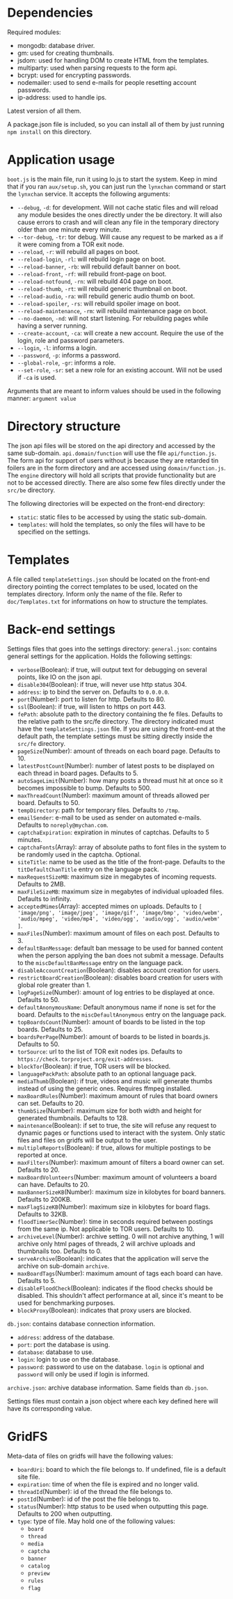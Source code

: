 # Dependencies
Required modules:
* mongodb: database driver.
* gm: used for creating thumbnails.
* jsdom: used for handling DOM to create HTML from the templates.
* multiparty: used when parsing requests to the form api.
* bcrypt: used for encrypting passwords.
* nodemailer: used to send e-mails for people resetting account passwords.
* ip-address: used to handle ips.

Latest version of all them.

A package.json file is included, so you can install all of them by just running `npm install` on this directory.

# Application usage
`boot.js` is the main file, run it using Io.js to start the system. Keep in mind that if you ran `aux/setup.sh`, you can just run the `lynxchan` command or start the `lynxchan` service.
It accepts the following arguments:
* `--debug`, `-d`: for development. Will not cache static files and will reload any module besides the ones directly under the be directory. It will also cause errors to crash and will clean any file in the temporary directory older than one minute every minute.
* `--tor-debug`, `-tr`: tor debug. Will cause any request to be marked as a if it were coming from a TOR exit node. 
* `--reload`, `-r`: will rebuild all pages on boot.
* `--reload-login`, `-rl`: will rebuild login page on boot.
* `--reload-banner`, `-rb`: will rebuild default banner on boot.
* `--reload-front`, `-rf`: will rebuild front-page on boot.
* `--reload-notfound`, `-rn`: will rebuild 404 page on boot.
* `--reload-thumb`, `-rt`: will rebuild generic thumbnail on boot.
* `--reload-audio`, `-ra`: will rebuild generic audio thumb on boot.
* `--reload-spoiler`, `-rs`: will rebuild spoiler image on boot.
* `--reload-maintenance`, `-rm`: will rebuild maintenance page on boot.
* `--no-daemon`, `-nd`: will not start listening. For rebuilding pages while having a server running.
* `--create-account`, `-ca`: will create a new account. Require the use of the login, role and password parameters.
* `--login`, `-l`: informs a login.
* `--password`, `-p`: informs a password.
* `--global-role`, `-gr`: informs a role.
* `--set-role`, `-sr`: set a new role for an existing account. Will not be used if `-ca` is used.

Arguments that are meant to inform values should be used in the following manner:
`argument value`

# Directory structure
The json api files will be stored on the api directory and accessed by the same sub-domain. `api.domain/function` will use the file `api/function.js`.
The form api for support of users without js because they are retarded tin foilers are in the form directory and are accessed using `domain/function.js`.
The `engine` directory will hold all scripts that provide functionality but are not to be accessed directly. There are also some few files directly under the `src/be` directory.

The following directories will be expected on the front-end directory:
* `static`: static files to be accessed by using the static sub-domain.
* `templates`: will hold the templates, so only the files will have to be specified on the settings.

# Templates
A file called `templateSettings.json` should be located on the front-end directory pointing the correct templates to be used, located on the templates directory. Inform only the name of the file. Refer to `doc/Templates.txt` for informations on how to structure the templates.

# Back-end settings
Settings files that goes into the settings directory:
`general.json`: contains general settings for the application. Holds the following settings:
* `verbose`(Boolean): if true, will output text for debugging on several points, like IO on the json api.
* `disable304`(Boolean): if true, will never use http status 304.
* `address`: ip to bind the server on. Defaults to `0.0.0.0`.
* `port`(Number): port to listen for http. Defaults to 80.
* `ssl`(Boolean): if true, will listen to https on port 443.
* `fePath`: absolute path to the directory containing the fe files. Defaults to the relative path to the src/fe directory. The directory indicated must have the `templateSettings.json` file. If you are using the front-end at the default path, the template settings must be sitting directly inside the `src/fe` directory.
* `pageSize`(Number): amount of threads on each board page. Defaults to 10.
* `latestPostCount`(Number): number of latest posts to be displayed on each thread in board pages. Defaults to 5.
* `autoSageLimit`(Number): how many posts a thread must hit at once so it becomes impossible to bump. Defaults to 500.
* `maxThreadCount`(Number): maximum amount of threads allowed per board. Defaults to 50.
* `tempDirectory`: path for temporary files. Defaults to `/tmp`.
* `emailSender`: e-mail to be used as sender on automated e-mails. Defaults to `noreply@mychan.com`.
* `captchaExpiration`: expiration in minutes of captchas. Defaults to 5 minutes.
* `captchaFonts`(Array): array of absolute paths to font files in the system to be randomly used in the captcha. Optional.
* `siteTitle`: name to be used as the title of the front-page. Defaults to the `titDefaultChanTitle` entry on the language pack.
* `maxRequestSizeMB`: maximum size in megabytes of incoming requests. Defaults to 2MB.
* `maxFileSizeMB`: maximum size in megabytes of individual uploaded files. Defaults to infinity.
* `acceptedMimes`(Array): accepted mimes on uploads. Defaults to `[ 'image/png', 'image/jpeg', 'image/gif', 'image/bmp', 'video/webm', 'audio/mpeg', 'video/mp4', 'video/ogg', 'audio/ogg', 'audio/webm' ]`.
* `maxFiles`(Number): maximum amount of files on each post. Defaults to 3.
* `defaultBanMessage`: default ban message to be used for banned content when the person applying the ban does not submit a message. Defaults to the `miscDefaultBanMessage` entry on the language pack.
* `disableAccountCreation`(Boolean): disables account creation for users.
* `restrictBoardCreation`(Boolean): disables board creation for users with global role greater than 1.
* `logPageSize`(Number): amount of log entries to be displayed at once. Defaults to 50.
* `defaultAnonymousName`: Default anonymous name if none is set for the board. Defaults to the `miscDefaultAnonymous` entry on the language pack.
* `topBoardsCount`(Number): amount of boards to be listed in the top boards. Defaults to 25. 
* `boardsPerPage`(Number): amount of boards to be listed in boards.js. Defaults to 50.
* `torSource`: url to the list of TOR exit nodes ips. Defaults to `https://check.torproject.org/exit-addresses`.
* `blockTor`(Boolean): if true, TOR users will be blocked.
* `languagePackPath`: absolute path to an optional language pack.
* `mediaThumb`(Boolean): if true, videos and music will generate thumbs instead of using the generic ones. Requires ffmpeg installed.
* `maxBoardRules`(Number): maximum amount of rules that board owners can set. Defaults to 20.
* `thumbSize`(Number): maximum size for both width and height for generated thumbnails. Defaults to 128.
* `maintenance`(Boolean): if set to true, the site will refuse any request to dynamic pages or functions used to interact with the system. Only static files and files on gridfs will be output to the user.
* `multipleReports`(Boolean): if true, allows for multiple postings to be reported at once.
* `maxFilters`(Number): maximum amount of filters a board owner can set. Defaults to 20.
* `maxBoardVolunteers`(Number: maximum amount of volunteers a board can have. Defaults to 20.
* `maxBannerSizeKB`(Number): maximum size in kilobytes for board banners. Defaults to 200KB.
* `maxFlagSizeKB`(Number): maximum size in kilobytes for board flags. Defaults to 32KB.
* `floodTimerSec`(Number): time in seconds required between postings from the same ip. Not applicable to TOR users. Defaults to 10.
* `archiveLevel`(Number): archive setting. 0 will not archive anything, 1 will archive only html pages of threads, 2 will archive uploads and thumbnails too. Defaults to 0.
* `serveArchive`(Boolean): indicates that the application will serve the archive on sub-domain `archive`.
* `maxBoardTags`(Number): maximum amount of tags each board can have. Defaults to 5.
* `disableFloodCheck`(Boolean): indicates if the flood checks should be disabled. This shouldn't affect performance at all, since it's meant to be used for benchmarking purposes.
* `blockProxy`(Boolean): indicates that proxy users are blocked.

`db.json`: contains database connection information.
* `address`: address of the database.
* `port`: port the database is using.
* `database`: database to use.
* `login`: login to use on the database.
* `password`: password to use on the database.
`login` is optional and `password` will only be used if login is informed.

`archive.json`: archive database information. Same fields than `db.json`.

Settings files must contain a json object where each key defined here will have its corresponding value.

# GridFS
Meta-data of files on gridfs will have the following values:
* `boardUri`: board to which the file belongs to. If undefined, file is a default site file.
* `expiration`: time of when the file is expired and no longer valid.
* `threadId`(Number): id of the thread the file belongs to.
* `postId`(Number): id of the post the file belongs to.
* `status`(Number): http status to be used when outputting this page. Defaults to 200 when outputting.
* `type`: type of file. May hold one of the following values: 
  * `board`
  * `thread` 
  * `media`
  * `captcha` 
  * `banner`
  * `catalog`
  * `preview`
  * `rules`
  * `flag`
